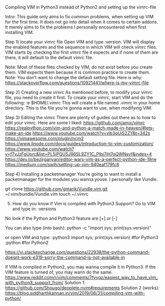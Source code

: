 Compiling VIM in Python3 instead of Python2 and setting up the vimrc-file

Intro:
This guide only aims to fix common problems, when setting up VIM for the first time. It does not go into detail when it comes to certain addons. It merely aims to fix the problems I personally encountered when first installing VIM.


Step 1) locate your vimrc file
Open VIM and type :version. VIM will display the enabled features and the sequence in which VIM will check vimrc files. VIM starts by checking the first vimrc file it expects and if none of them are there, it will default to the default vimrc file.

Note: Most of these files checked by VIM, do not exist before you create them. VIM expects them because it is common practice to create them.
Note: You don’t want to change the default setting file. Here is why: https://stackoverflow.com/questions/10921441/where-is-my-vimrc-file 


Step 2) Creating a new vimrc
As mentioned before, to modify your vimrc file, you need to create it first. 
To create your vimrc, start VIM and do the following:
:e $HOME/.vimrc
This will create a file named .vimrc in your home directory. This is the file you’re gonna want to use, when modifying VIM.


Step 3) Editing the vimrc
There are plenty of guides out there as to how to edit your vimrc. Here are some I liked:
https://github.com/amix/vimrc
https://realpython.com/vim-and-python-a-match-made-in-heaven/#lets-make-an-ide
https://www.youtube.com/watch?v=vlb3qUiS2ZY&t=342s
https://vimawesome.com/plugin/ncm2
https://www.linode.com/docs/guides/introduction-to-vim-customization/
https://www.youtube.com/watch?v=f7vJzFgUorc&list=PL5iPQU5J96SL9ZY1C_PIbi7iH7qQWNsvf&index=4
https://dev.to/bezirganyan/editor-wars-vim-as-a-perfect-python-ide-19ne
https://medium.com/swlh/setting-up-vim-940eaf179fc8


Step 4) Installing a packetmanager
You're going to want to install a packetmanager for the modules you wanna youse. I personally like Vundle.

git clone https://github.com/gmarik/Vundle.vim.git ~/.vim/bundle/Vundle.vim
touch ~/.vimrc


5) How do you know if Vim is compiled with Python3 Support?
Go to VIM and type in:
:versions

No look if the Python and Python3 feature are [+] or [-] 

You can also type (into bash):
python -c "import sys; print(sys.version)"

or open VIM and type:
:python3 import sys; print(sys.version)		#for Python3
:python						#for Python2

https://vi.stackexchange.com/questions/22938/the-python-command-doesnt-work-e319-sorry-the-command-is-not-available-in 

If VIM is compiled in Python2, you may wanna compile it in Python3. 
If the VIM feature is turned of, you may wann do the same.
https://www.reddit.com/r/vim/comments/7fyvgz/easiest_way_to_have_vim_with_python3_support_from/
Solution 1: https://github.com/Shougo/deoplete.nvim#requirements
Solution 2 (works): https://blog.siddharthkannan.in/vim/2019/08/31/compiling-vim-with-python/

